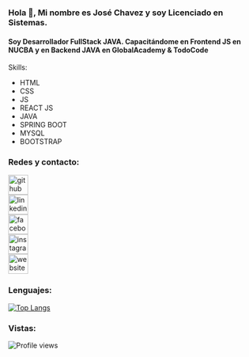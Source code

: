 ### Hola 👋, Mi nombre es José Chavez y soy Licenciado en Sistemas.
#### Soy Desarrollador FullStack JAVA. Capacitándome en Frontend JS en NUCBA y en Backend JAVA en GlobalAcademy & TodoCode

Skills:

  - HTML 
  - CSS
  - JS
  - REACT JS
  - JAVA
  - SPRING BOOT
  - MYSQL
  - BOOTSTRAP

### Redes y contacto:

[<img src='https://cdn.jsdelivr.net/npm/simple-icons@3.0.1/icons/github.svg' alt='github' height='40'>](https://github.com/licjosechavez)  
[<img src='https://cdn.jsdelivr.net/npm/simple-icons@3.0.1/icons/linkedin.svg' alt='linkedin' height='40'>](https://www.linkedin.com/in/lic-jos%C3%A9-chavez/)  
[<img src='https://cdn.jsdelivr.net/npm/simple-icons@3.0.1/icons/facebook.svg' alt='facebook' height='40'>](https://www.facebook.com/chavezdrive)  
[<img src='https://cdn.jsdelivr.net/npm/simple-icons@3.0.1/icons/instagram.svg' alt='instagram' height='40'>](https://www.instagram.com/chavezdrive/)  
[<img src='https://cdn.jsdelivr.net/npm/simple-icons@3.0.1/icons/icloud.svg' alt='website' height='40'>](https://www.chavezdrive.com.ar/)

### Lenguajes:

[![Top Langs](https://github-readme-stats.vercel.app/api/top-langs/?username=licjosechavez)](https://github.com/anuraghazra/github-readme-stats)

### Vistas:

![Profile views](https://gpvc.arturio.dev/licjosechavez)  
